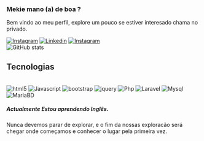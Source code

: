 ### Mekie mano (a) de boa ?
Bem vindo ao meu perfil, explore um pouco se estiver interesado chama no privado.
<br>

[![Instagram](https://img.shields.io/badge/Instagram-E4405F?style=for-the-badge&logo=instagram&logoColor=white)](https://www.instagram.com/fabio.kapa/)
[![Linkedin](https://img.shields.io/badge/LinkedIn-0077B5?style=for-the-badge&logo=linkedin&logoColor=white)](https://www.linkedin.com/in/fabio-kapa-37b9a930a/)
[![Instagram](https://img.shields.io/badge/LinkedIn-0077B5?style=for-the-badge&logo=linkedin&logoColor=white)](https://www.linkedin.com/in/fabio-kapa-37b9a930a/)
<br>
![ GitHub stats](https://github-readme-stats.vercel.app/api?username=Fabiokapa&show_icons=true&theme=dracula)
## Tecnologias 
<div style="display: inline_block"> <br/>
<img align="center" alt="html5" src="https://img.shields.io/badge/HTML5-E34F26?style=for-the-badge&logo=html5&logoColor=white" />
<img align="center" alt="Javascript" src="https://img.shields.io/badge/JavaScript-F7DF1E?style=for-the-badge&logo=javascript&logoColor=black">
<img align="center" alt="bootstrap" src="https://img.shields.io/badge/Bootstrap-563D7C?style=for-the-badge&logo=bootstrap&logoColor=white">
<img align="center" alt="jquery" src="https://img.shields.io/badge/jQuery-0769AD?style=for-the-badge&logo=jquery&logoColor=white">
<img align="center" alt="Php" src="https://img.shields.io/badge/PHP-777BB4?style=for-the-badge&logo=php&logoColor=white">
<img align="center" alt="Laravel" src="https://img.shields.io/badge/Laravel-FF2D20?style=for-the-badge&logo=laravel&logoColor=white"/>
<img align="center" alt="Mysql" src="https://img.shields.io/badge/MySQL-00000F?style=for-the-badge&logo=mysql&logoColor=white">
<img align="center" alt="MariaBD" src="https://img.shields.io/badge/MariaDB-003545?style=for-the-badge&logo=mariadb&logoColor=white">
</div> 


##### Actualmente Estou aprendendo Inglês.

Nunca devemos parar de explorar, e o fim da nossas exploracão será chegar onde começamos e conhecer o lugar pela primeira vez.
